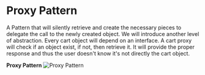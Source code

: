 Proxy Pattern
=============
A Pattern that will silently retrieve and create the necessary pieces to
delegate the call to the newly created object. We will introduce another level
of abstraction. Every cart object will depend on an interface. A cart proxy will
check if an object exist, if not, then retrieve it. It will provide the proper
response and thus the user doesn't know it's not directly the cart object.

**Proxy Pattern**
![Proxy Pattern]()
